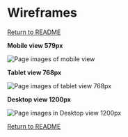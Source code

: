 # Wireframes


[Return to README](README.md)

**Mobile view 579px** 

![Page images of mobile view]()

**Tablet view 768px**

![Page images of tablet view 768px]()

**Desktop view 1200px**

![Page images in Desktop view 1200px]()

[Return to README](README.md)
